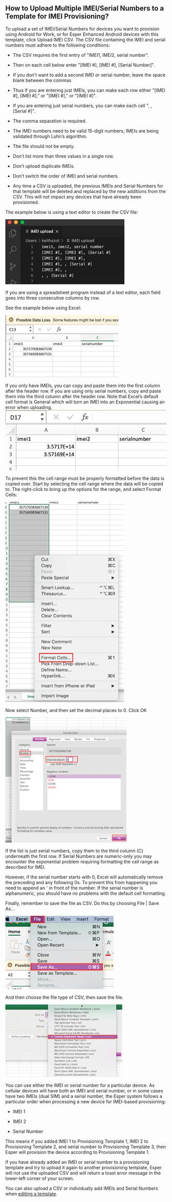 ## How to Upload Multiple IMEI/Serial Numbers to a Template for IMEI Provisioning?

To upload a set of IMEI/Serial Numbers for devices you want to provision using Android for Work, or for Esper Enhanced Android devices with this template, click Upload IMEI CSV. The CSV file containing the IMEI and serial numbers must adhere to the following conditions:

-   The CSV requires the first entry of "IMEI1, IMEI2, serial number".
    
-   Then on each cell below enter "[IMEI #], [IMEI #], [Serial Number]".
    
-   If you don’t want to add a second IMEI or serial number, leave the space blank between the commas
    
-   Thus if you are entering just IMEIs, you can make each row either "[IMEI #], [IMEI #]," or "[IMEI #]," or "[IMEI #]".
    
-   If you are entering just serial numbers, you can make each cell ", , [Serial #]".
    
-   The comma separation is required.
    
-   The IMEI numbers need to be valid 15-digit numbers; IMEIs are being validated through Luhn’s algorithm.
    
-   The file should not be empty.
    
-   Don’t list more than three values in a single row.
    
-   Don’t upload duplicate IMEIs.
    
-   Don’t switch the order of IMEI and serial numbers.
    
-   Any time a CSV is uploaded, the previous IMEIs and Serial Numbers for that template will be deleted and replaced by the new additions from the CSV. This will not impact any devices that have already been provisioned.
    

The example below is using a text editor to create the CSV file:

![](./images/Imei/1IMEIUploadTextEditor.png)

If you are using a spreadsheet program instead of a text editor, each field goes into three consecutive columns by row.

See the example below using Excel:

![](./images/Imei/2ExcelIMEI.png)

If you only have IMEIs, you can copy and paste them into the first column after the header row. If you are using only serial numbers, copy and paste them into the third column after the header row. Note that Excel’s default cell format is General which will turn an IMEI into an Exponential causing an error when uploading.![](./images/Imei/3imeiExcelExponential.png)

To prevent this the cell range must be properly formatted before the data is copied over. Start by selecting the cell range where the data will be copied to. The right-click to bring up the options for the range, and select Format Cells:

![](./images/Imei/4ImeiExcelFormatCells.png)

Now select Number, and then set the decimal places to 0. Click OK

![](./images/Imei/5ImeiExcelNumberFormat.png)

If the list is just serial numbers, copy them to the third column (C) underneath the first row. If Serial Numbers are numeric-only you may encounter the exponential problem requiring formatting the cell range as described for IMEI.

However, if the serial number starts with 0, Excel will automatically remove the preceding and any following 0s. To prevent this from happening you need to append an ' in front of the number. If the serial number is alphanumeric, you should have no problems with the default cell formatting.

Finally, remember to save the file as CSV. Do this by choosing File | Save As…

![](./images/Imei/6ImeiExcelSaveAs.png)

And then choose the file type of CSV, then save the file.

![](./images/Imei/7ImeiExcelCSV.png)

You can use either the IMEI or serial number for a particular device. As cellular devices will have both an IMEI and serial number, or in some cases have two IMEIs (dual SIM) and a serial number, the Esper system follows a particular order when processing a new device for IMEI-based provisioning:

-   IMEI 1
    
-   IMEI 2
    
-   Serial Number
    

This means if you added IMEI 1 to Provisioning Template 1, IMEI 2 to Provisioning Template 2, and serial number to Provisioning Template 3, then Esper will provision the device according to Provisioning Template 1. 

If you have already added an IMEI or serial number to a provisioning template and try to upload it again to another provisioning template, Esper will not use the uploaded CSV and will return a toast error message in the lower-left corner of your screen.

You can also upload a CSV or individually add IMEIs and Serial Numbers when [editing a template](https://docs.esper.io/home/console.html#provisioning-templates).